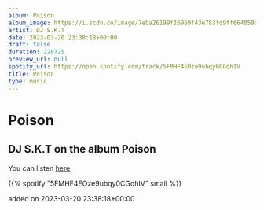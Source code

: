 ```yaml
---
album: Poison
album_image: https://i.scdn.co/image/7eba26199f16969f43e783fd9ff664059a08e4cc
artist: DJ S.K.T
date: 2023-03-20 23:38:18+00:00
draft: false
duration: 228725
preview_url: null
spotify_url: https://open.spotify.com/track/5FMHF4EOze9ubqy0CGqhIV
title: Poison
type: music
---
```



# Poison

## DJ S.K.T on the album Poison

You can listen [here](https://open.spotify.com/track/5FMHF4EOze9ubqy0CGqhIV)

{{% spotify "5FMHF4EOze9ubqy0CGqhIV" small %}}

added on 2023-03-20 23:38:18+00:00